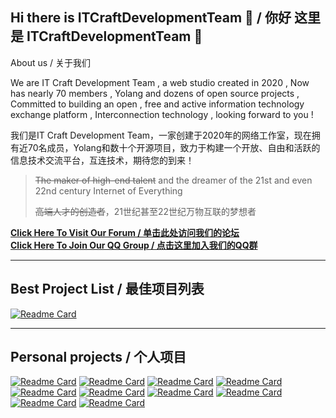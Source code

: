 ## Hi there is ITCraftDevelopmentTeam 👋 / 你好 这里是 ITCraftDevelopmentTeam 👋

About us / 关于我们

We are IT Craft Development Team , a web studio created in 2020 , Now has nearly 70 members , Yolang and dozens of open source projects , Committed to building an open , free and active information technology exchange platform , Interconnection technology , looking forward to you ! 

我们是IT Craft Development Team，一家创建于2020年的网络工作室，现在拥有近70名成员，Yolang和数十个开源项目，致力于构建一个开放、自由和活跃的信息技术交流平台，互连技术，期待您的到来！

> ~~The maker of high-end talent~~ and the dreamer of the 21st and even 22nd century Internet of Everything 
> 
> ~~高端人才的创造者~~，21世纪甚至22世纪万物互联的梦想者


**[Click Here To Visit Our Forum / 单击此处访问我们的论坛](https://github.com/ITCraftDevelopmentTeam/Forum/discussions)**  
**[Click Here To Join Our QQ Group / 点击这里加入我们的QQ群](https://github.com/ITCraftDevelopmentTeam/Forum/issues/new/choose)**


---

## Best Project List / 最佳项目列表
[![Readme Card](https://github-readme-stats.vercel.app/api/pin/?username=ITCraftDevelopmentTeam&repo=XDbot2)](https://github.com/ITCraftDevelopmentTeam/XDbot2)

---


<!-- 
要添加项目按这个格式写在Personal projects里
[![Readme Card](https://github-readme-stats.vercel.app/api/pin/?show_owner=true&username=用户名&repo=项目名)](项目地址)
-->

## Personal projects / 个人项目
[![Readme Card](https://github-readme-stats.vercel.app/api/pin/?show_owner=true&username=xxtg666&repo=CmdServerReloaded)](https://github.com/xxtg666/CmdServerReloaded)
[![Readme Card](https://github-readme-stats.vercel.app/api/pin/?show_owner=true&username=This-is-XiaoDeng&repo=CmdServer4)](https://github.com/This-is-XiaoDeng/CmdServer4)
[![Readme Card](https://github-readme-stats.vercel.app/api/pin/?show_owner=true&username=This-is-XiaoDeng&repo=XDbot)](https://github.com/This-is-XiaoDeng/XDbot)
[![Readme Card](https://github-readme-stats.vercel.app/api/pin/?show_owner=true&username=PowerAngelXD&repo=Yolang)](https://github.com/PowerAngelXD/YoLang)
[![Readme Card](https://github-readme-stats.vercel.app/api/pin/?show_owner=true&username=PowerAngelXD&repo=Sakora)](https://github.com/PowerAngelXD/Sakora)
[![Readme Card](https://github-readme-stats.vercel.app/api/pin/?show_owner=true&username=xxtg666&repo=MinecraftModpackExportTool)](https://github.com/xxtg666/MinecraftModpackExportTool)
[![Readme Card](https://github-readme-stats.vercel.app/api/pin/?show_owner=true&username=xxtg666&repo=xtGitVote)](https://github.com/xxtg666/xtGitVote)
[![Readme Card](https://github-readme-stats.vercel.app/api/pin/?show_owner=true&username=WowStarWorld&repo=StarWorldToolBox-Plus)](https://github.com/WowStarWorld/StarWorldToolBox-Plus)
[![Readme Card](https://github-readme-stats.vercel.app/api/pin/?show_owner=true&username=xxtg666&repo=xxtgMineCraftLauncher)](https://github.com/xxtg666/xxtgMineCraftLauncher)
[![Readme Card](https://github-readme-stats.vercel.app/api/pin/?show_owner=true&username=PowerAngelXD&repo=SimpleLauncher)](https://github.com/PowerAngelXD/SimpleLauncher)
